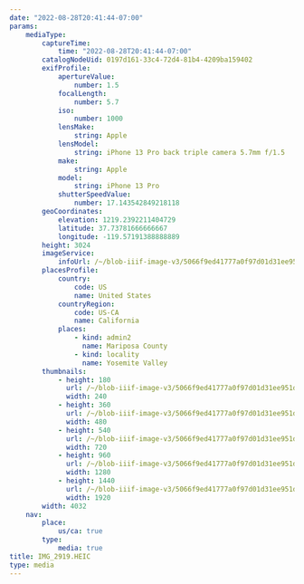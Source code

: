```yaml
---
date: "2022-08-28T20:41:44-07:00"
params:
    mediaType:
        captureTime:
            time: "2022-08-28T20:41:44-07:00"
        catalogNodeUid: 0197d161-33c4-72d4-81b4-4209ba159402
        exifProfile:
            apertureValue:
                number: 1.5
            focalLength:
                number: 5.7
            iso:
                number: 1000
            lensMake:
                string: Apple
            lensModel:
                string: iPhone 13 Pro back triple camera 5.7mm f/1.5
            make:
                string: Apple
            model:
                string: iPhone 13 Pro
            shutterSpeedValue:
                number: 17.143542849218118
        geoCoordinates:
            elevation: 1219.2392211404729
            latitude: 37.73781666666667
            longitude: -119.57191388888889
        height: 3024
        imageService:
            infoUrl: /~/blob-iiif-image-v3/5066f9ed41777a0f97d01d31ee951d53b309f25c1bb17593fdd361c9d0f469d1/info.json
        placesProfile:
            country:
                code: US
                name: United States
            countryRegion:
                code: US-CA
                name: California
            places:
                - kind: admin2
                  name: Mariposa County
                - kind: locality
                  name: Yosemite Valley
        thumbnails:
            - height: 180
              url: /~/blob-iiif-image-v3/5066f9ed41777a0f97d01d31ee951d53b309f25c1bb17593fdd361c9d0f469d1/full/240%2C180/0/default.jpg
              width: 240
            - height: 360
              url: /~/blob-iiif-image-v3/5066f9ed41777a0f97d01d31ee951d53b309f25c1bb17593fdd361c9d0f469d1/full/480%2C360/0/default.jpg
              width: 480
            - height: 540
              url: /~/blob-iiif-image-v3/5066f9ed41777a0f97d01d31ee951d53b309f25c1bb17593fdd361c9d0f469d1/full/720%2C540/0/default.jpg
              width: 720
            - height: 960
              url: /~/blob-iiif-image-v3/5066f9ed41777a0f97d01d31ee951d53b309f25c1bb17593fdd361c9d0f469d1/full/1280%2C960/0/default.jpg
              width: 1280
            - height: 1440
              url: /~/blob-iiif-image-v3/5066f9ed41777a0f97d01d31ee951d53b309f25c1bb17593fdd361c9d0f469d1/full/1920%2C1440/0/default.jpg
              width: 1920
        width: 4032
    nav:
        place:
            us/ca: true
        type:
            media: true
title: IMG_2919.HEIC
type: media
---
```

